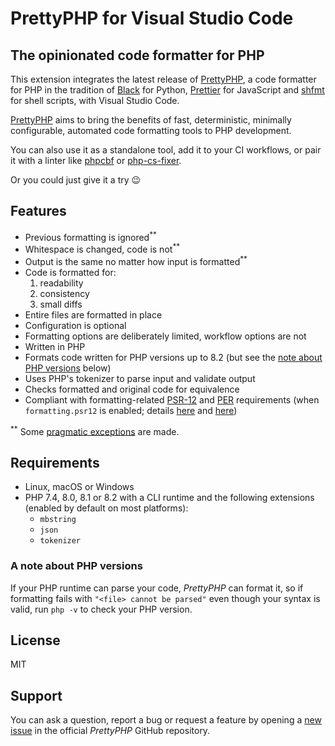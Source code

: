 # PrettyPHP for Visual Studio Code

## The opinionated code formatter for PHP

This extension integrates the latest release of [PrettyPHP], a code formatter
for PHP in the tradition of [Black] for Python, [Prettier] for JavaScript and
[shfmt] for shell scripts, with Visual Studio Code.

[PrettyPHP] aims to bring the benefits of fast, deterministic, minimally
configurable, automated code formatting tools to PHP development.

You can also use it as a standalone tool, add it to your CI workflows, or pair
it with a linter like [phpcbf] or [php-cs-fixer].

Or you could just give it a try 😉

## Features

- Previous formatting is ignored<sup>\*\*</sup>
- Whitespace is changed, code is not<sup>\*\*</sup>
- Output is the same no matter how input is formatted<sup>\*\*</sup>
- Code is formatted for:
  1. readability
  2. consistency
  3. small diffs
- Entire files are formatted in place
- Configuration is optional
- Formatting options are deliberately limited, workflow options are not
- Written in PHP
- Formats code written for PHP versions up to 8.2 (but see the [note about PHP
  versions][versions] below)
- Uses PHP's tokenizer to parse input and validate output
- Checks formatted and original code for equivalence
- Compliant with formatting-related [PSR-12] and [PER] requirements (when
  `formatting.psr12` is enabled; details [here][docs/PSR-12.md] and
  [here][PSR-12 issue])

<sup>\*\*</sup> Some [pragmatic exceptions] are made.

## Requirements

- Linux, macOS or Windows
- PHP 7.4, 8.0, 8.1 or 8.2 with a CLI runtime and the following extensions
  (enabled by default on most platforms):
  - `mbstring`
  - `json`
  - `tokenizer`

### A note about PHP versions

If your PHP runtime can parse your code, *PrettyPHP* can format it, so if
formatting fails with `"<file> cannot be parsed"` even though your syntax is
valid, run `php -v` to check your PHP version.

## License

MIT

## Support

You can ask a question, report a bug or request a feature by opening a [new
issue][new-issue] in the official *PrettyPHP* GitHub repository.


[Black]: https://github.com/psf/black
[new-issue]: https://github.com/lkrms/pretty-php/issues/new
[PER]: https://www.php-fig.org/per/coding-style/
[php-cs-fixer]: https://github.com/PHP-CS-Fixer/PHP-CS-Fixer
[phpcbf]: https://github.com/squizlabs/PHP_CodeSniffer
[pragmatic exceptions]: https://github.com/lkrms/pretty-php#pragmatism
[Prettier]: https://prettier.io/
[PrettyPHP]: https://github.com/lkrms/pretty-php
[PSR-12]: https://www.php-fig.org/psr/psr-12/
[PSR-12 issue]: https://github.com/lkrms/pretty-php/issues/4
[docs/PSR-12.md]: https://github.com/lkrms/pretty-php/blob/main/docs/PSR-12.md
[shfmt]: https://github.com/mvdan/sh#shfmt
[versions]: #a-note-about-php-versions
